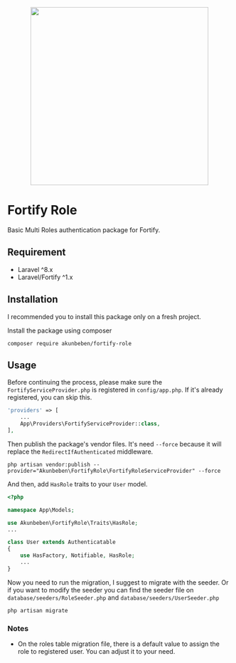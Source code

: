 <p align="center"><a href="https://laravel.com" target="_blank"><img src="https://raw.githubusercontent.com/laravel/art/master/logo-lockup/5%20SVG/2%20CMYK/1%20Full%20Color/laravel-logolockup-cmyk-red.svg" width="400"></a></p>

# Fortify Role
Basic Multi Roles authentication package for Fortify.

## Requirement
- Laravel ^8.x
- Laravel/Fortify ^1.x

## Installation
I recommended you to install this package only on a fresh project.

Install the package using composer
```
composer require akunbeben/fortify-role
```

## Usage
Before continuing the process, please make sure the `FortifyServiceProvider.php` is registered in `config/app.php`. If it's already registered, you can skip this.

```php
'providers' => [
    ...
    App\Providers\FortifyServiceProvider::class,
],
```
Then publish the package's vendor files. It's need `--force` because it will replace the `RedirectIfAuthenticated` middleware.
```
php artisan vendor:publish --provider="Akunbeben\FortifyRole\FortifyRoleServiceProvider" --force
```
And then, add `HasRole` traits to your `User` model.
```php
<?php

namespace App\Models;

use Akunbeben\FortifyRole\Traits\HasRole;
...

class User extends Authenticatable
{
    use HasFactory, Notifiable, HasRole;
    ...
}
```
Now you need to run the migration, I suggest to migrate with the seeder. Or if you want to modify the seeder you can find the seeder file on `database/seeders/RoleSeeder.php` and `database/seeders/UserSeeder.php`
```
php artisan migrate
```

### Notes
- On the roles table migration file, there is a default value to assign the role to registered user. You can adjust it to your need.